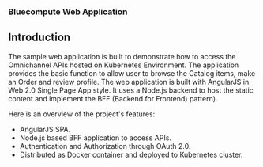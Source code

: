 ### Bluecompute Web Application 

## Introduction

The sample web application is built to demonstrate how to access the Omnichannel APIs hosted on Kubernetes Environment. The application provides the basic function to allow user to browse the Catalog items, make an Order and review profile. The web application is built with AngularJS in Web 2.0 Single Page App style. It uses a Node.js backend to host the static content and implement the BFF (Backend for Frontend) pattern).

Here is an overview of the project's features:

- AngularJS SPA.
- Node.js based BFF application to access APIs.
- Authentication and Authorization through OAuth 2.0.
- Distributed as Docker container and deployed to Kubernetes cluster.
